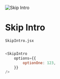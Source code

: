 ![Skip Intro](../../public/png/skip-intro.png) 

# Skip Intro

`SkipIntro.jsx`

```javascript

<SkipIntro 
	options={{
		optionOne: 123,
	}}
/>

```